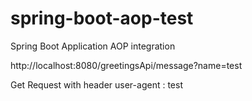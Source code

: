 # spring-boot-aop-test
Spring Boot Application AOP integration

http://localhost:8080/greetingsApi/message?name=test

Get Request with header user-agent : test


